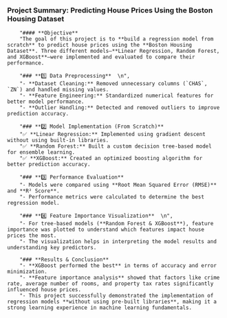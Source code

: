 ### **Project Summary: Predicting House Prices Using the Boston Housing Dataset**
        "#### **Objective** 
        "The goal of this project is to **build a regression model from scratch** to predict house prices using the **Boston Housing Dataset**. Three different models—**Linear Regression, Random Forest, and XGBoost**—were implemented and evaluated to compare their performance. 
        
        "### **1️⃣ Data Preprocessing**  \n",
        "- **Dataset Cleaning:** Removed unnecessary columns (`CHAS`, `ZN`) and handled missing values. 
        "- **Feature Engineering:** Standardized numerical features for better model performance.  
        "- **Outlier Handling:** Detected and removed outliers to improve prediction accuracy.  
        
        "### **2️⃣ Model Implementation (From Scratch)** 
        "✅ **Linear Regression:** Implemented using gradient descent without using built-in libraries. 
        "✅ **Random Forest:** Built a custom decision tree-based model for ensemble learning.  
        "✅ **XGBoost:** Created an optimized boosting algorithm for better prediction accuracy.  
        
        "### **3️⃣ Performance Evaluation**  
        "- Models were compared using **Root Mean Squared Error (RMSE)** and **R² Score**.  
        "- Performance metrics were calculated to determine the best regression model.  
        
        "### **4️⃣ Feature Importance Visualization**  \n",
        "- For tree-based models (**Random Forest & XGBoost**), feature importance was plotted to understand which features impact house prices the most.  
        "- The visualization helps in interpreting the model results and understanding key predictors.  
        
        "### **Results & Conclusion**  
        "- **XGBoost performed the best** in terms of accuracy and error minimization.  
        "- **Feature importance analysis** showed that factors like crime rate, average number of rooms, and property tax rates significantly influenced house prices.  
        "- This project successfully demonstrated the implementation of regression models **without using pre-built libraries**, making it a strong learning experience in machine learning fundamentals.  
        

